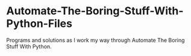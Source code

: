# Automate-The-Boring-Stuff-With-Python-Files
Programs and solutions as I work my way through Automate The Boring Stuff With Python.

